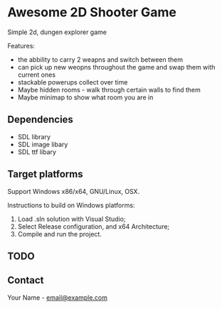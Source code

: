 <!-- ABOUT THE PROJECT -->
#  Awesome 2D Shooter Game

<!-- A screenshot of your game would be nice here... -->
Simple 2d, dungen explorer game


Features:
* the abbility to carry 2 weapns and switch between them
* can pick up new weopns throughout the game and swap them with current ones
* stackable powerups collect over time
*  Maybe hidden rooms - walk through certain walls to find them
* Maybe minimap to show what room you are in 

## Dependencies
* SDL library
* SDL image libary
* SDL ttf libary

## Target platforms
Support Windows x86/x64, GNU/Linux, OSX.

Instructions to build on Windows platforms:
1) Load .sln solution with Visual Studio;
2) Select Release configuration, and x64 Architecture;
3) Compile and run the project.

## TODO



## Contact

Your Name - email@example.com
